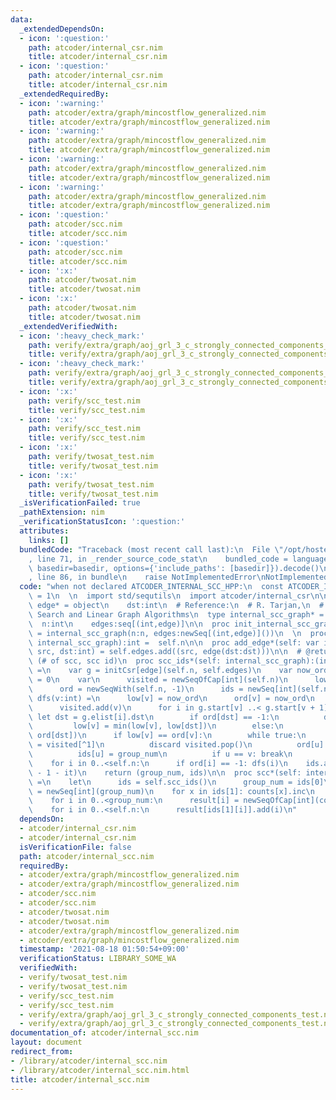 ```yaml
---
data:
  _extendedDependsOn:
  - icon: ':question:'
    path: atcoder/internal_csr.nim
    title: atcoder/internal_csr.nim
  - icon: ':question:'
    path: atcoder/internal_csr.nim
    title: atcoder/internal_csr.nim
  _extendedRequiredBy:
  - icon: ':warning:'
    path: atcoder/extra/graph/mincostflow_generalized.nim
    title: atcoder/extra/graph/mincostflow_generalized.nim
  - icon: ':warning:'
    path: atcoder/extra/graph/mincostflow_generalized.nim
    title: atcoder/extra/graph/mincostflow_generalized.nim
  - icon: ':warning:'
    path: atcoder/extra/graph/mincostflow_generalized.nim
    title: atcoder/extra/graph/mincostflow_generalized.nim
  - icon: ':warning:'
    path: atcoder/extra/graph/mincostflow_generalized.nim
    title: atcoder/extra/graph/mincostflow_generalized.nim
  - icon: ':question:'
    path: atcoder/scc.nim
    title: atcoder/scc.nim
  - icon: ':question:'
    path: atcoder/scc.nim
    title: atcoder/scc.nim
  - icon: ':x:'
    path: atcoder/twosat.nim
    title: atcoder/twosat.nim
  - icon: ':x:'
    path: atcoder/twosat.nim
    title: atcoder/twosat.nim
  _extendedVerifiedWith:
  - icon: ':heavy_check_mark:'
    path: verify/extra/graph/aoj_grl_3_c_strongly_connected_components_test.nim
    title: verify/extra/graph/aoj_grl_3_c_strongly_connected_components_test.nim
  - icon: ':heavy_check_mark:'
    path: verify/extra/graph/aoj_grl_3_c_strongly_connected_components_test.nim
    title: verify/extra/graph/aoj_grl_3_c_strongly_connected_components_test.nim
  - icon: ':x:'
    path: verify/scc_test.nim
    title: verify/scc_test.nim
  - icon: ':x:'
    path: verify/scc_test.nim
    title: verify/scc_test.nim
  - icon: ':x:'
    path: verify/twosat_test.nim
    title: verify/twosat_test.nim
  - icon: ':x:'
    path: verify/twosat_test.nim
    title: verify/twosat_test.nim
  _isVerificationFailed: true
  _pathExtension: nim
  _verificationStatusIcon: ':question:'
  attributes:
    links: []
  bundledCode: "Traceback (most recent call last):\n  File \"/opt/hostedtoolcache/Python/3.10.0/x64/lib/python3.10/site-packages/onlinejudge_verify/documentation/build.py\"\
    , line 71, in _render_source_code_stat\n    bundled_code = language.bundle(stat.path,\
    \ basedir=basedir, options={'include_paths': [basedir]}).decode()\n  File \"/opt/hostedtoolcache/Python/3.10.0/x64/lib/python3.10/site-packages/onlinejudge_verify/languages/nim.py\"\
    , line 86, in bundle\n    raise NotImplementedError\nNotImplementedError\n"
  code: "when not declared ATCODER_INTERNAL_SCC_HPP:\n  const ATCODER_INTERNAL_SCC_HPP*\
    \ = 1\n  \n  import std/sequtils\n  import atcoder/internal_csr\n\n  \n  type\
    \ edge* = object\n    dst:int\n  # Reference:\n  # R. Tarjan,\n  # Depth-First\
    \ Search and Linear Graph Algorithms\n  type internal_scc_graph* = object\n  \
    \  n:int\n    edges:seq[(int,edge)]\n\n  proc init_internal_scc_graph*(n:int):auto\
    \ = internal_scc_graph(n:n, edges:newSeq[(int,edge)]())\n  \n  proc num_vertices*(self:\
    \ internal_scc_graph):int =  self.n\n\n  proc add_edge*(self: var internal_scc_graph,\
    \ src, dst:int) = self.edges.add((src, edge(dst:dst)))\n\n  # @return pair of\
    \ (# of scc, scc id)\n  proc scc_ids*(self: internal_scc_graph):(int,seq[int])\
    \ =\n    var g = initCsr[edge](self.n, self.edges)\n    var now_ord, group_num\
    \ = 0\n    var\n      visited = newSeqOfCap[int](self.n)\n      low = newSeq[int](self.n)\n\
    \      ord = newSeqWith(self.n, -1)\n      ids = newSeq[int](self.n)\n    proc\
    \ dfs(v:int) =\n      low[v] = now_ord\n      ord[v] = now_ord\n      now_ord.inc\n\
    \      visited.add(v)\n      for i in g.start[v] ..< g.start[v + 1]:\n       \
    \ let dst = g.elist[i].dst\n        if ord[dst] == -1:\n          dfs(dst)\n \
    \         low[v] = min(low[v], low[dst])\n        else:\n          low[v] = min(low[v],\
    \ ord[dst])\n      if low[v] == ord[v]:\n        while true:\n          let u\
    \ = visited[^1]\n          discard visited.pop()\n          ord[u] = self.n\n\
    \          ids[u] = group_num\n          if u == v: break\n        group_num.inc\n\
    \    for i in 0..<self.n:\n      if ord[i] == -1: dfs(i)\n    ids.applyIt(group_num\
    \ - 1 - it)\n    return (group_num, ids)\n\n  proc scc*(self: internal_scc_graph):auto\
    \ =\n    let\n      ids = self.scc_ids()\n      group_num = ids[0]\n    var counts\
    \ = newSeq[int](group_num)\n    for x in ids[1]: counts[x].inc\n    result = newSeq[seq[int]](ids[0])\n\
    \    for i in 0..<group_num:\n      result[i] = newSeqOfCap[int](counts[i])\n\
    \    for i in 0..<self.n:\n      result[ids[1][i]].add(i)\n"
  dependsOn:
  - atcoder/internal_csr.nim
  - atcoder/internal_csr.nim
  isVerificationFile: false
  path: atcoder/internal_scc.nim
  requiredBy:
  - atcoder/extra/graph/mincostflow_generalized.nim
  - atcoder/extra/graph/mincostflow_generalized.nim
  - atcoder/scc.nim
  - atcoder/scc.nim
  - atcoder/twosat.nim
  - atcoder/twosat.nim
  - atcoder/extra/graph/mincostflow_generalized.nim
  - atcoder/extra/graph/mincostflow_generalized.nim
  timestamp: '2021-08-18 01:50:54+09:00'
  verificationStatus: LIBRARY_SOME_WA
  verifiedWith:
  - verify/twosat_test.nim
  - verify/twosat_test.nim
  - verify/scc_test.nim
  - verify/scc_test.nim
  - verify/extra/graph/aoj_grl_3_c_strongly_connected_components_test.nim
  - verify/extra/graph/aoj_grl_3_c_strongly_connected_components_test.nim
documentation_of: atcoder/internal_scc.nim
layout: document
redirect_from:
- /library/atcoder/internal_scc.nim
- /library/atcoder/internal_scc.nim.html
title: atcoder/internal_scc.nim
---
```

